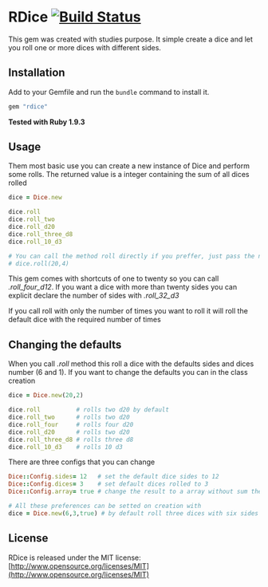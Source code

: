 # RDice [![Build Status](https://secure.travis-ci.org/detierno/dice.png?branch=master)](http://travis-ci.org/detierno/dice)

This gem was created with studies purpose. It simple create a dice and let you roll one or more dices with different sides.

## Installation

Add to your Gemfile and run the `bundle` command to install it.

```ruby
gem "rdice"
```

**Tested with Ruby 1.9.3**


## Usage


Them most basic use you can create a new instance of Dice and perform some rolls. The returned value is a integer containing the sum of all dices rolled

```ruby
dice = Dice.new

dice.roll
dice.roll_two 
dice.roll_d20
dice.roll_three_d8
dice.roll_10_d3

# You can call the method roll directly if you preffer, just pass the number of sides and dices
# dice.roll(20,4)

```

This gem comes with shortcuts of one to twenty so you can call *.roll_four_d12*. If you want a dice with more than twenty sides you can explicit declare the number of sides with *.roll_32_d3*

If you call roll with only the number of times you want to roll it will roll the default dice with the required number of times

## Changing the defaults

When you call *.roll* method this roll a dice with the defaults sides and dices number (6 and 1). If you want to change the defaults you can in the class creation

```ruby
dice = Dice.new(20,2)

dice.roll          # rolls two d20 by default
dice.roll_two      # rolls two d20
dice.roll_four     # rolls four d20
dice.roll_d20      # rolls two d20
dice.roll_three_d8 # rolls three d8
dice.roll_10_d3    # rolls 10 d3
```

There are three configs that you can change

```ruby
Dice::Config.sides= 12   # set the default dice sides to 12
Dice::Config.dices= 3    # set default dices rolled to 3
Dice::Config.array= true # change the result to a array without sum the dices

# All these preferences can be setted on creation with
dice = Dice.new(6,3,true) # by default roll three dices with six sides each and return a array as result
```

## License

RDice is released under the MIT license:
[http://www.opensource.org/licenses/MIT](http://www.opensource.org/licenses/MIT)